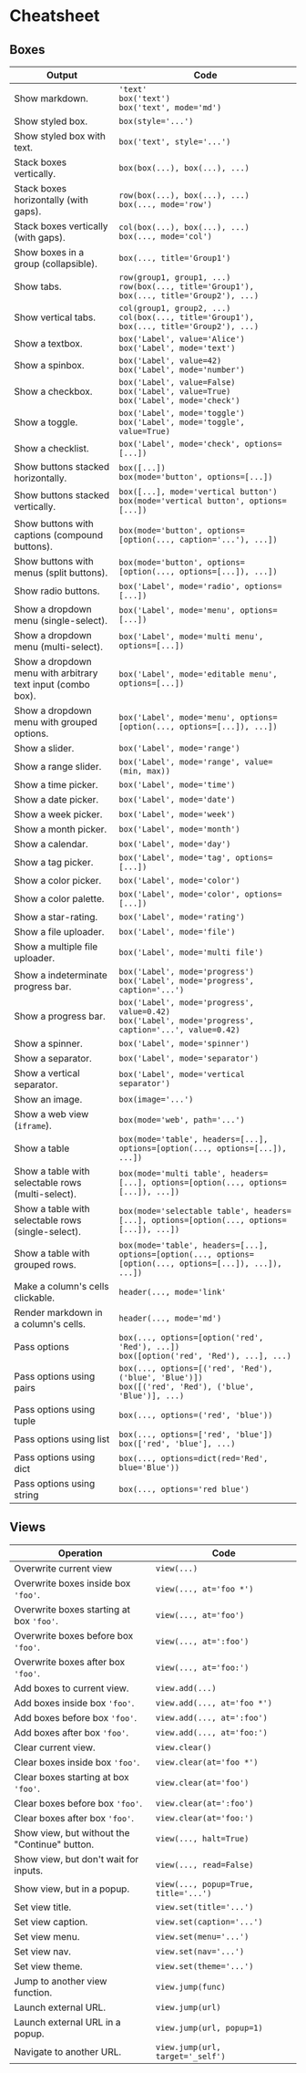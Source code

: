 # Cheatsheet

## Boxes

| Output                                                      | Code                                                                                                        |
|-------------------------------------------------------------|-------------------------------------------------------------------------------------------------------------|
| Show markdown.                                              | `'text'` <br> `box('text')` <br> `box('text', mode='md')`                                                   |
| Show styled box.                                            | `box(style='...')`                                                                                          |
| Show styled box with text.                                  | `box('text', style='...')`                                                                                  |
| Stack boxes vertically.                                     | `box(box(...), box(...), ...)`                                                                              |
| Stack boxes horizontally (with gaps).                       | `row(box(...), box(...), ...)` <br> `box(..., mode='row')`                                                  |
| Stack boxes vertically (with gaps).                         | `col(box(...), box(...), ...)` <br> `box(..., mode='col')`                                                  |
| Show boxes in a group (collapsible).                        | `box(..., title='Group1')`                                                                                  |
| Show tabs.                                                  | `row(group1, group1, ...)` <br> `row(box(..., title='Group1'), box(..., title='Group2'), ...)`              |
| Show vertical tabs.                                         | `col(group1, group2, ...)` <br> `col(box(..., title='Group1'), box(..., title='Group2'), ...)`              |
| Show a textbox.                                             | `box('Label', value='Alice')` <br> `box('Label', mode='text')`                                              |
| Show a spinbox.                                             | `box('Label', value=42)` <br> `box('Label', mode='number')`                                                 |
| Show a checkbox.                                            | `box('Label', value=False)` <br> `box('Label', value=True)` <br> `box('Label', mode='check')`               |
| Show a toggle.                                              | `box('Label', mode='toggle')` <br> `box('Label', mode='toggle', value=True)`                                |
| Show a checklist.                                           | `box('Label', mode='check', options=[...])`                                                                 |
| Show buttons stacked horizontally.                          | `box([...])` <br> `box(mode='button', options=[...])`                                                       |
| Show buttons stacked vertically.                            | `box([...], mode='vertical button')` <br> `box(mode='vertical button', options=[...])`                      |
| Show buttons with captions (compound buttons).              | `box(mode='button', options=[option(..., caption='...'), ...])`                                             |
| Show buttons with menus (split buttons).                    | `box(mode='button', options=[option(..., options=[...]), ...])`                                             |
| Show radio buttons.                                         | `box('Label', mode='radio', options=[...])`                                                                 |
| Show a dropdown menu (single-select).                       | `box('Label', mode='menu', options=[...])`                                                                  |
| Show a dropdown menu (multi-select).                        | `box('Label', mode='multi menu', options=[...])`                                                            |
| Show a dropdown menu with arbitrary text input (combo box). | `box('Label', mode='editable menu', options=[...])`                                                         |
| Show a dropdown menu with grouped options.                  | `box('Label', mode='menu', options=[option(..., options=[...]), ...])`                                      |
| Show a slider.                                              | `box('Label', mode='range')`                                                                                |
| Show a range slider.                                        | `box('Label', mode='range', value=(min, max))`                                                              |
| Show a time picker.                                         | `box('Label', mode='time')`                                                                                 |
| Show a date picker.                                         | `box('Label', mode='date')`                                                                                 |
| Show a week picker.                                         | `box('Label', mode='week')`                                                                                 |
| Show a month picker.                                        | `box('Label', mode='month')`                                                                                |
| Show a calendar.                                            | `box('Label', mode='day')`                                                                                  |
| Show a tag picker.                                          | `box('Label', mode='tag', options=[...])`                                                                   |
| Show a color picker.                                        | `box('Label', mode='color')`                                                                                |
| Show a color palette.                                       | `box('Label', mode='color', options=[...])`                                                                 |
| Show a star-rating.                                         | `box('Label', mode='rating')`                                                                               |
| Show a file uploader.                                       | `box('Label', mode='file')`                                                                                 |
| Show a multiple file uploader.                              | `box('Label', mode='multi file')`                                                                           |
| Show a indeterminate progress bar.                          | `box('Label', mode='progress')` <br> `box('Label', mode='progress', caption='...')`                         |
| Show a progress bar.                                        | `box('Label', mode='progress', value=0.42)` <br> `box('Label', mode='progress', caption='...', value=0.42)` |
| Show a spinner.                                             | `box('Label', mode='spinner')`                                                                              |
| Show a separator.                                           | `box('Label', mode='separator')`                                                                            |
| Show a vertical separator.                                  | `box('Label', mode='vertical separator')`                                                                   |
| Show an image.                                              | `box(image='...')`                                                                                          |
| Show a web view (`iframe`).                                 | `box(mode='web', path='...')`                                                                               |
| Show a table                                                | `box(mode='table', headers=[...], options=[option(..., options=[...]), ...])`                               |
| Show a table with selectable rows (multi-select).           | `box(mode='multi table', headers=[...], options=[option(..., options=[...]), ...])`                         |
| Show a table with selectable rows (single-select).          | `box(mode='selectable table', headers=[...], options=[option(..., options=[...]), ...])`                    |
| Show a table with grouped rows.                             | `box(mode='table', headers=[...], options=[option(..., options=[option(..., options=[...]), ...]), ...])`   |
| Make a column's cells clickable.                            | `header(..., mode='link'`                                                                                   |
| Render markdown in a column's cells.                        | `header(..., mode='md')`                                                                                    |
| Pass options                                                | `box(..., options=[option('red', 'Red'), ...])` <br> `box([option('red', 'Red'), ...], ...)`                |
| Pass options using pairs                                    | `box(..., options=[('red', 'Red'), ('blue', 'Blue')])` <br> `box([('red', 'Red'), ('blue', 'Blue')], ...)`  |
| Pass options using tuple                                    | `box(..., options=('red', 'blue'))`                                                                         |
| Pass options using list                                     | `box(..., options=['red', 'blue'])` <br> `box(['red', 'blue'], ...)`                                        |
| Pass options using dict                                     | `box(..., options=dict(red='Red', blue='Blue'))`                                                            |
| Pass options using string                                   | `box(..., options='red blue')`                                                                              |

## Views

| Operation                                     | Code                                 |
|-----------------------------------------------|--------------------------------------|
| Overwrite current view                        | `view(...)`                          |
| Overwrite boxes inside box `'foo'`.           | `view(..., at='foo *')`              |
| Overwrite boxes starting at box `'foo'`.      | `view(..., at='foo')`                |
| Overwrite boxes before box `'foo'`.           | `view(..., at=':foo')`               |
| Overwrite boxes after box `'foo'`.            | `view(..., at='foo:')`               |
| Add boxes to current view.                    | `view.add(...)`                      |
| Add boxes inside box `'foo'`.                 | `view.add(..., at='foo *')`          |
| Add boxes before box `'foo'`.                 | `view.add(..., at=':foo')`           |
| Add boxes after box `'foo'`.                  | `view.add(..., at='foo:')`           |
| Clear current view.                           | `view.clear()`                       |
| Clear boxes inside box `'foo'`.               | `view.clear(at='foo *')`             |
| Clear boxes starting at box `'foo'`.          | `view.clear(at='foo')`               |
| Clear boxes before box `'foo'`.               | `view.clear(at=':foo')`              |
| Clear boxes after box `'foo'`.                | `view.clear(at='foo:')`              |
| Show view, but without the "Continue" button. | `view(..., halt=True)`               |
| Show view, but don't wait for inputs.         | `view(..., read=False)`              |
| Show view, but in a popup.                    | `view(..., popup=True, title='...')` |
| Set view title.                               | `view.set(title='...')`              |
| Set view caption.                             | `view.set(caption='...')`            |
| Set view menu.                                | `view.set(menu='...')`               |
| Set view nav.                                 | `view.set(nav='...')`                |
| Set view theme.                               | `view.set(theme='...')`              |
| Jump to another view function.                | `view.jump(func)`                    |
| Launch external URL.                          | `view.jump(url)`                     |
| Launch external URL in a popup.               | `view.jump(url, popup=1)`            |
| Navigate to another URL.                      | `view.jump(url, target='_self')`     |

